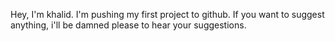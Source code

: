 Hey, I'm khalid. I'm pushing my first project to github. 
If you want to suggest anything, i'll be damned please to hear your suggestions. 